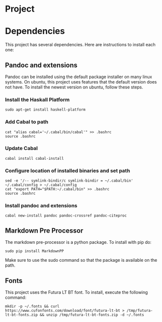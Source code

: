 # Project

# Dependencies

This project has several dependencies. Here are instructions to install each one:

## Pandoc and extensions

Pandoc can be installed using the default package installer on many linux systems. On ubuntu,
this project uses features that the default version does not have. To install the newest version on ubuntu,
follow these steps.

### Install the Haskall Platform

    sudo apt-get install haskell-platform

### Add Cabal to path

    cat "alias cabal='~/.cabal/bin/cabal'" >> .bashrc
    source .bashrc

### Update Cabal

    cabal install cabal-install

### Configure location of installed binaries and set path

    sed -e '/-- symlink-bindir/c symlink-bindir = ~/.cabal/bin' ~/.cabal/config > ~/.cabal/config
    cat "export PATH="$PATH:~/.cabal/bin" >> .bashrc
    source .bashrc

### Install pandoc and extensions

    cabal new-install pandoc pandoc-crossref pandoc-citeproc

## Markdown Pre Processor

The markdown pre-processor is a python package. To install with pip do:

    sudo pip install MarkdownPP

Make sure to use the sudo command so that the package is available on the path.

## Fonts

This project uses the Futura LT BT font. To install, execute the following command:

    mkdir -p ~/.fonts && curl https://www.cufonfonts.com/download/font/futura-lt-bt > /tmp/futura-lt-bt-fonts.zip && unzip /tmp/futura-lt-bt-fonts.zip -d ~/.fonts

